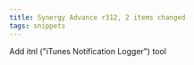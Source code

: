 ```yaml
---
title: Synergy Advance r312, 2 items changed
tags: snippets
---
```


Add itnl ("iTunes Notification Logger") tool
